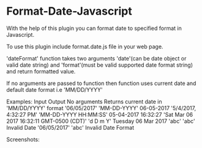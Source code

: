 # Format-Date-Javascript

With the help of this plugin you can format date to specified format in Javascript.

To use this plugin include format.date.js file in your web page.

'dateFormat' function takes two arguments 'date'(can be date object or valid date string) and 'format'(must be valid supported date format 
string) and return formatted value.

If no arguments are passed to function then function uses current date and default date format i.e 'MM/DD/YYYY'

Examples:
Input                                                       Output
No arguments                                                Returns current date in 'MM/DD/YYYY' format
'06/05/2017'  'MM-DD-YYYY'                                  06-05-2017
'5/4/2017, 4:32:27 PM'  'MM-DD-YYYY HH:MM:SS'               05-04-2017 16:32:27
'Sat Mar 06 2017 16:32:11 GMT-0500 (CDT)'  'd D m Y'        Tuesday 06 Mar 2017
'abc' 'abc'                                                 Invalid Date
'06/05/2017'  'abc'                                         Invalid Date Format

Screenshots:


